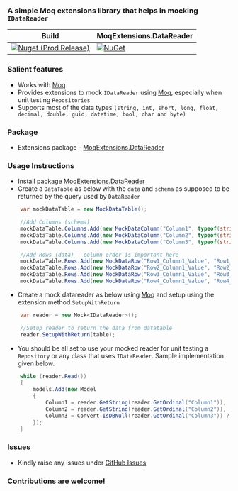 ### A simple Moq extensions library that helps in mocking `IDataReader`

Build | MoqExtensions.DataReader |
--- | --- |
[![Nuget (Prod Release)](https://github.com/alfusinigoj/moq_datareader/actions/workflows/prod-release-pipeline.yml/badge.svg)](https://github.com/alfusinigoj/moq_datareader/actions/workflows/prod-release-pipeline.yml) | [![NuGet](https://img.shields.io/nuget/v/MoqExtensions.DataReader.svg?style=flat-square)](http://www.nuget.org/packages/MoqExtensions.DataReader)

### Salient features
- Works with [Moq](https://github.com/Moq/moq4/wiki/Quickstart)
- Provides extensions to mock `IDataReader` using [Moq](https://github.com/Moq/moq4/wiki/Quickstart), especially when unit testing `Repositories`
- Supports most of the data types `(string, int, short, long, float, decimal, double, guid, datetime, bool, char and byte)`

### Package
- Extensions package - [MoqExtensions.DataReader](https://www.nuget.org/packages/MoqExtensions.DataReader)

### Usage Instructions
- Install package [MoqExtensions.DataReader](https://www.nuget.org/packages/MoqExtensions.DataReader)
- Create a `DataTable` as below with the `data` and `schema` as supposed to be returned by the query used by `DataReader`
  
```c#
    var mockDataTable = new MockDataTable();

    //Add Columns (schema)
    mockDataTable.Columns.Add(new MockDataColumn("Column1", typeof(string)));
    mockDataTable.Columns.Add(new MockDataColumn("Column2", typeof(string)));
    mockDataTable.Columns.Add(new MockDataColumn("Column3", typeof(string), true));

    //Add Rows (data) - column order is important here
    mockDataTable.Rows.Add(new MockDataRow("Row1_Column1_Value", "Row1_Column2_Value", "Row1_Column3_Value");
    mockDataTable.Rows.Add(new MockDataRow("Row2_Column1_Value", "Row2_Column2_Value", "Row2_Column3_Value");
    mockDataTable.Rows.Add(new MockDataRow("Row3_Column1_Value", "Row3_Column2_Value", "Row3_Column3_Value");
    mockDataTable.Rows.Add(new MockDataRow("Row4_Column1_Value", "Row4_Column2_Value", "Row4_Column3_Value");
```

- Create a mock datareader as below using [Moq](https://github.com/Moq/moq4/wiki/Quickstart) and setup using the extension method `SetupWithReturn`
  
```c#
    var reader = new Mock<IDataReader>();

    //Setup reader to return the data from datatable
    reader.SetupWithReturn(table);
```

- You should be all set to use your mocked reader for unit testing a `Repository` or any class that uses `IDataReader`. Sample implementation given below.

```c#
    while (reader.Read())
    {
        models.Add(new Model
        {
            Column1 = reader.GetString(reader.GetOrdinal("Column1")),
            Column2 = reader.GetString(reader.GetOrdinal("Column2")),
            Column3 = Convert.IsDBNull(reader.GetOrdinal("Column3")) ? null : reader.GetString(reader.GetOrdinal("Column3")),
        });
    }   
```

### Issues
- Kindly raise any issues under [GitHub Issues](https://github.com/alfusinigoj/moq_datareader/issues)

### Contributions are welcome!
